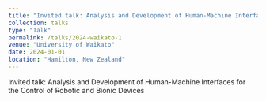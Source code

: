 ```yaml
---
title: "Invited talk: Analysis and Development of Human-Machine Interfaces for the Control of Robotic and Bionic Devices"
collection: talks
type: "Talk"
permalink: /talks/2024-waikato-1
venue: "University of Waikato"
date: 2024-01-01
location: "Hamilton, New Zealand"
---
```


Invited talk: Analysis and Development of Human-Machine Interfaces for the Control of Robotic and Bionic Devices
